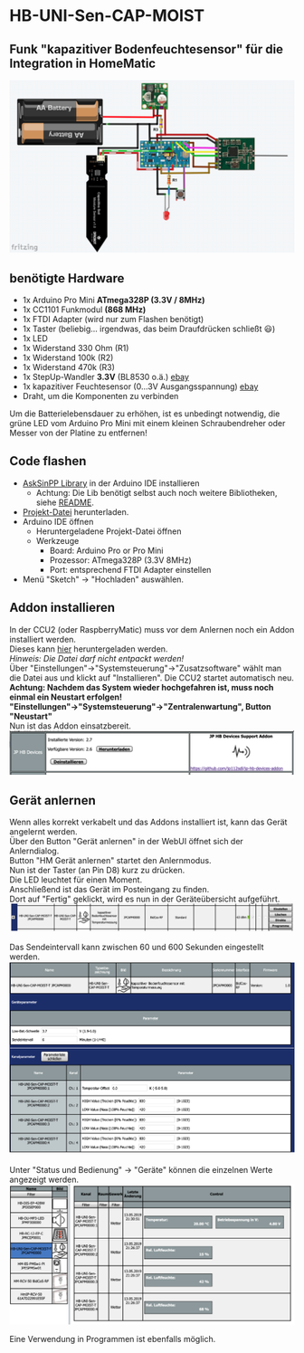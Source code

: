 # HB-UNI-Sen-CAP-MOIST
## Funk "kapazitiver Bodenfeuchtesensor" für die Integration in HomeMatic

![wiring](Images/wiring.png)

## benötigte Hardware
* 1x Arduino Pro Mini **ATmega328P (3.3V / 8MHz)**
* 1x CC1101 Funkmodul **(868 MHz)**
* 1x FTDI Adapter (wird nur zum Flashen benötigt)
* 1x Taster (beliebig... irgendwas, das beim Draufdrücken schließt :smiley:)
* 1x LED 
* 1x Widerstand 330 Ohm (R1)
* 1x Widerstand 100k (R2)
* 1x Widerstand 470k (R3)
* 1x StepUp-Wandler **3.3V** (BL8530 o.ä.) [ebay](https://www.ebay.de/itm/382058974507)
* 1x kapazitiver Feuchtesensor (0...3V Ausgangsspannung) [ebay](https://www.ebay.de/itm/152873639264)
* Draht, um die Komponenten zu verbinden

Um die Batterielebensdauer zu erhöhen, ist es unbedingt notwendig, die grüne LED vom Arduino Pro Mini mit einem kleinen Schraubendreher oder Messer von der Platine zu entfernen!

## Code flashen
- [AskSinPP Library](https://github.com/pa-pa/AskSinPP) in der Arduino IDE installieren
  - Achtung: Die Lib benötigt selbst auch noch weitere Bibliotheken, siehe [README](https://github.com/pa-pa/AskSinPP#required-additional-arduino-libraries).
- [Projekt-Datei](https://raw.githubusercontent.com/jp112sdl/HB-UNI-Sen-TEMP-DS18B20/master/HB-UNI-Sen-CAP-MOIST/HB-UNI-Sen-CAP-MOIST.ino) herunterladen.
- Arduino IDE öffnen
  - Heruntergeladene Projekt-Datei öffnen
  - Werkzeuge
    - Board: Arduino Pro or Pro Mini
    - Prozessor: ATmega328P (3.3V 8MHz) 
    - Port: entsprechend FTDI Adapter
einstellen
- Menü "Sketch" -> "Hochladen" auswählen.

## Addon installieren
In der CCU2 (oder RaspberryMatic) muss vor dem Anlernen noch ein Addon installiert werden.<br>
Dieses kann [hier](https://github.com/jp112sdl/HB-UNI-Sen-CAP-MOIST/raw/master/Addon/HB-UNI-Sen-CAP-MOIST-addon.tgz) heruntergeladen werden.<br>
_Hinweis: Die Datei darf nicht entpackt werden!_<br>
Über "Einstellungen"->"Systemsteuerung"->"Zusatzsoftware" wählt man die Datei aus und klickt auf "Installieren".
Die CCU2 startet automatisch neu.<br>
**Achtung: Nachdem das System wieder hochgefahren ist, muss noch einmal ein Neustart erfolgen!**<br>
**"Einstellungen"->"Systemsteuerung"->"Zentralenwartung", Button "Neustart"**<br>
Nun ist das Addon einsatzbereit.<br>
![addon](Images/ccu_addon.png)

## Gerät anlernen
Wenn alles korrekt verkabelt und das Addons installiert ist, kann das Gerät angelernt werden.<br>
Über den Button "Gerät anlernen" in der WebUI öffnet sich der Anlerndialog.<br>
Button "HM Gerät anlernen" startet den Anlernmodus.<br>
Nun ist der Taster (an Pin D8) kurz zu drücken.<br>
Die LED leuchtet für einen Moment.<br>
Anschließend ist das Gerät im Posteingang zu finden.<br>
Dort auf "Fertig" geklickt, wird es nun in der Geräteübersicht aufgeführt.<br>
![addon](Images/ccu_geraete.png)
<br><br>
Das Sendeintervall kann zwischen 60 und 600 Sekunden eingestellt werden.<br>
![addon](Images/ccu_einstellungen.png)
<br><br>
Unter "Status und Bedienung" -> "Geräte" können die einzelnen Werte angezeigt werden.<br>
![addon](Images/ccu_status.png)



Eine Verwendung in Programmen ist ebenfalls möglich.



